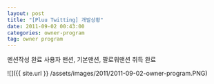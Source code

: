 ```yaml
---
layout: post
title: "[Pluu Twitting] 개발상황"
date: 2011-09-02 00:43:00
categories: owner-program
tag: owner program
---
```


멘션작성 완료
사용자 맨션, 기본맨션, 팔로워맨션 취득 완료

![]({{ site.url }} /assets/images/2011/2011-09-02-owner-program.PNG)